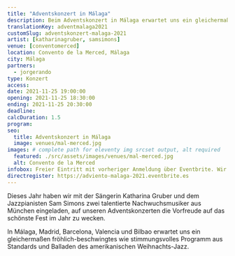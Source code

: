 ```yaml
---
title: "Adventskonzert in Málaga"
description: Beim Adventskonzert in Málaga erwartet uns ein gleichermaßen fröhlich-beschwingtes wie stimmungsvolles Programm aus Standards und Balladen des Weihnachts-Jazz.
translationKey: adventmalaga2021
customSlug: adventskonzert-malaga-2021
artist: [katharinagruber, samsimons]
venue: [conventomerced]
location: Convento de la Merced, Málaga
city: Málaga
partners:
  - jorgerando
type: Konzert
access:
date: 2021-11-25 19:00:00
opening: 2021-11-25 18:30:00
ending: 2021-11-25 20:30:00
deadline:
calcDuration: 1.5
program:
seo:
  title: Adventskonzert in Málaga
  image: venues/mal-merced.jpg
images: # complete path for eleventy img srcset output, alt required
  featured: ./src/assets/images/venues/mal-merced.jpg
  alt: Convento de la Merced
infobox: Freier Eintritt mit vorheriger Anmeldung über Eventbrite. Wir freuen uns über eine kleine Spende für den Veranstaltungsort.
directregister: https://adviento-malaga-2021.eventbrite.es
---
```


Dieses Jahr haben wir mit der Sängerin Katharina Gruber und dem Jazzpianisten Sam Simons zwei talentierte Nachwuchsmusiker aus München eingeladen, auf unseren Adventskonzerten die Vorfreude auf das schönste Fest im Jahr zu wecken.

In Málaga, Madrid, Barcelona, Valencia und Bilbao erwartet uns ein gleichermaßen fröhlich-beschwingtes wie stimmungsvolles Programm aus Standards und Balladen des amerikanischen Weihnachts-Jazz.
